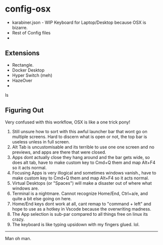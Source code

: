 # config-osx

- karabiner.json - WIP Keyboard for Laptop/Desktop because OSX is bizarre.
- Rest of Config files
-
## Extensions
- Rectangle.
- Docker Desktop
- Hyper Switch (meh)
- HazeOver
-


ls
## Figuring Out

Very confused with this workflow, OSX is like a one trick pony!

1. Still unsure how to sort with this awful launcher bar that wont go on multiple screens. Hard to discern what is open or not, the top bar is useless unless in full screen.
2. Alt Tab is uncustomisable and its terrible to use one one screen and no previews, and apps are there that were closed.
3. Apps dont actually close they hang around and the bar gets wide, so does alt tab, have to make custom key to Cmd+Q them and map Alt+F4 so it acts normal.
4. Focusing Apps is very illogical and sometimes windows vanish., have to make custom key to Cmd+Q them and map Alt+F4 so it acts normal.
5. Virtual Desktops (or "Spaces") will make a disaster out of where what windows are.
6. Terminal is a nightmare. Cannot recognize Home/End, Ctrl+a/e, and quite a bit else going on here.
7. Home/End keys dont work at all, cant remap to "command + left" and hope to use as a hotkey in Vscode because the overwriting madness.
8. The App selection is sub-par compared to all things free on linux its crazy.
9. The keyboard is like typing upsidown with my fingers glued. lol.

---

Man oh man.
